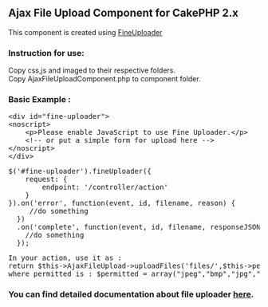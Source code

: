 <h2>Ajax File Upload Component for CakePHP 2.x</h2>

This component is created using <a href="http://fineuploader.com/">FineUploader</a>


<h3>Instruction for use:</h3>
Copy css,js and imaged to their respective folders.<br>
Copy AjaxFileUploadComponent.php to component folder.
<h3>Basic Example :</h3>

<pre><span class="nt">&lt;div</span> <span class="na">id=</span><span class="s">"fine-uploader"</span><span class="nt">&gt;</span>
<span class="nt">&lt;noscript&gt;</span>
    <span class="nt">&lt;p&gt;</span>Please enable JavaScript to use Fine Uploader.<span class="nt">&lt;/p&gt;</span>
    <span class="c">&lt;!-- or put a simple form for upload here --&gt;</span>
<span class="nt">&lt;/noscript&gt;</span>
<span class="nt">&lt;/div&gt;</span>
</pre>

<pre>
$('#fine-uploader').fineUploader({
    request: {
        endpoint: '/controller/action'
    }
}).on('error', function(event, id, filename, reason) {
     //do something
  })
  .on('complete', function(event, id, filename, responseJSON){
    //do something
  });
</pre>
<pre>
In your action, use it as :
return $this->AjaxFileUpload->uploadFiles('files/',$this->permitted);
where permitted is : $permitted = array("jpeg","bmp","jpg","png");
</pre>
<h3>You can find detailed documentation about file uploader <a href="https://github.com/valums/file-uploader/">here</a>.</h3>
